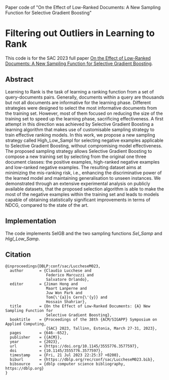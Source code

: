 Paper code of "On the Effect of Low-Ranked Documents: A New Sampling Function for Selective Gradient Boosting"


Filtering out Outliers in Learning to Rank
===============================

This code is for the SAC 2023 full paper [On the Effect of Low-Ranked Documents: A New Sampling Function for Selective Gradient Boosting](https://doi.org/10.1145/3555776.3577597).

Abstract
---

Learning to Rank is the task of learning a ranking function from a set of query-documents pairs. Generally, documents within a query are thousands but not all documents are informative for the learning phase. Different strategies were designed to select the most informative documents from the training set. However, most of them focused on reducing the size of the training set to speed up the learning phase, sacrificing effectiveness. A first attempt in this direction was achieved by Selective Gradient Boosting a learning algorithm that makes use of customisable sampling strategy to train effective ranking models. In this work, we propose a new sampling strategy called High_Low_Sampl for selecting negative examples applicable to Selective Gradient Boosting, without compromising model effectiveness. The proposed sampling strategy allows Selective Gradient Boosting to compose a new training set by selecting from the original one three document classes: the positive examples, high-ranked negative examples and low-ranked negative examples. The resulting dataset aims at minimizing the mis-ranking risk, i.e., enhancing the discriminative power of the learned model and maintaining generalisation to unseen instances. We demonstrated through an extensive experimental analysis on publicly available datasets, that the proposed selection algorithm is able to make the most of the negative examples within the training set and leads to models capable of obtaining statistically significant improvements in terms of NDCG, compared to the state of the art.

Implementation
---

The code implements SelGB and the two sampling functions *Sel_Samp* and *Higl_Low_Samp*.

Citation
---

```
@inproceedings{DBLP:conf/sac/LuccheseM023,
  author       = {Claudio Lucchese and
                  Federico Marcuzzi and
                  Salvatore Orlando},
  editor       = {Jiman Hong and
                  Maart Lanperne and
                  Juw Won Park and
                  Tom{\'{a}}s Cern{\'{y}} and
                  Hossain Shahriar},
  title        = {On the Effect of Low-Ranked Documents: {A} New Sampling Function for
                  Selective Gradient Boosting},
  booktitle    = {Proceedings of the 38th {ACM/SIGAPP} Symposium on Applied Computing,
                  {SAC} 2023, Tallinn, Estonia, March 27-31, 2023},
  pages        = {646--652},
  publisher    = {{ACM}},
  year         = {2023},
  url          = {https://doi.org/10.1145/3555776.3577597},
  doi          = {10.1145/3555776.3577597},
  timestamp    = {Fri, 21 Jul 2023 22:25:37 +0200},
  biburl       = {https://dblp.org/rec/conf/sac/LuccheseM023.bib},
  bibsource    = {dblp computer science bibliography, https://dblp.org}
}
```
